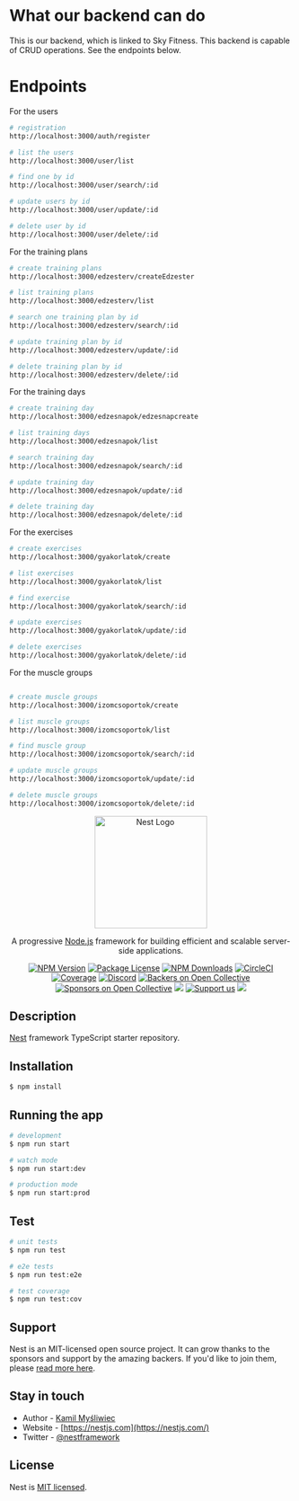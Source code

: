 # What our backend can do

This is our backend, which is linked to Sky Fitness.
This backend is capable of CRUD operations.
See the endpoints below.

# Endpoints

For the users

```bash
# registration
http://localhost:3000/auth/register

# list the users
http://localhost:3000/user/list

# find one by id
http://localhost:3000/user/search/:id

# update users by id
http://localhost:3000/user/update/:id

# delete user by id
http://localhost:3000/user/delete/:id
```

For the training plans

```bash
# create training plans
http://localhost:3000/edzesterv/createEdzester

# list training plans
http://localhost:3000/edzesterv/list

# search one training plan by id
http://localhost:3000/edzesterv/search/:id

# update training plan by id
http://localhost:3000/edzesterv/update/:id

# delete training plan by id
http://localhost:3000/edzesterv/delete/:id
```

For the training days

```bash
# create training day
http://localhost:3000/edzesnapok/edzesnapcreate

# list training days
http://localhost:3000/edzesnapok/list

# search training day
http://localhost:3000/edzesnapok/search/:id

# update training day
http://localhost:3000/edzesnapok/update/:id

# delete training day
http://localhost:3000/edzesnapok/delete/:id
```

For the exercises
```bash
# create exercises
http://localhost:3000/gyakorlatok/create

# list exercises
http://localhost:3000/gyakorlatok/list

# find exercise
http://localhost:3000/gyakorlatok/search/:id

# update exercises
http://localhost:3000/gyakorlatok/update/:id

# delete exercises
http://localhost:3000/gyakorlatok/delete/:id
```

For the muscle groups
```bash

# create muscle groups
http://localhost:3000/izomcsoportok/create

# list muscle groups
http://localhost:3000/izomcsoportok/list

# find muscle group
http://localhost:3000/izomcsoportok/search/:id

# update muscle groups
http://localhost:3000/izomcsoportok/update/:id

# delete muscle groups
http://localhost:3000/izomcsoportok/delete/:id

```





<p align="center">
  <a href="http://nestjs.com/" target="blank"><img src="https://nestjs.com/img/logo-small.svg" width="200" alt="Nest Logo" /></a>
</p>

[circleci-image]: https://img.shields.io/circleci/build/github/nestjs/nest/master?token=abc123def456
[circleci-url]: https://circleci.com/gh/nestjs/nest

  <p align="center">A progressive <a href="http://nodejs.org" target="_blank">Node.js</a> framework for building efficient and scalable server-side applications.</p>
    <p align="center">
<a href="https://www.npmjs.com/~nestjscore" target="_blank"><img src="https://img.shields.io/npm/v/@nestjs/core.svg" alt="NPM Version" /></a>
<a href="https://www.npmjs.com/~nestjscore" target="_blank"><img src="https://img.shields.io/npm/l/@nestjs/core.svg" alt="Package License" /></a>
<a href="https://www.npmjs.com/~nestjscore" target="_blank"><img src="https://img.shields.io/npm/dm/@nestjs/common.svg" alt="NPM Downloads" /></a>
<a href="https://circleci.com/gh/nestjs/nest" target="_blank"><img src="https://img.shields.io/circleci/build/github/nestjs/nest/master" alt="CircleCI" /></a>
<a href="https://coveralls.io/github/nestjs/nest?branch=master" target="_blank"><img src="https://coveralls.io/repos/github/nestjs/nest/badge.svg?branch=master#9" alt="Coverage" /></a>
<a href="https://discord.gg/G7Qnnhy" target="_blank"><img src="https://img.shields.io/badge/discord-online-brightgreen.svg" alt="Discord"/></a>
<a href="https://opencollective.com/nest#backer" target="_blank"><img src="https://opencollective.com/nest/backers/badge.svg" alt="Backers on Open Collective" /></a>
<a href="https://opencollective.com/nest#sponsor" target="_blank"><img src="https://opencollective.com/nest/sponsors/badge.svg" alt="Sponsors on Open Collective" /></a>
  <a href="https://paypal.me/kamilmysliwiec" target="_blank"><img src="https://img.shields.io/badge/Donate-PayPal-ff3f59.svg"/></a>
    <a href="https://opencollective.com/nest#sponsor"  target="_blank"><img src="https://img.shields.io/badge/Support%20us-Open%20Collective-41B883.svg" alt="Support us"></a>
  <a href="https://twitter.com/nestframework" target="_blank"><img src="https://img.shields.io/twitter/follow/nestframework.svg?style=social&label=Follow"></a>
</p>
  <!--[![Backers on Open Collective](https://opencollective.com/nest/backers/badge.svg)](https://opencollective.com/nest#backer)
  [![Sponsors on Open Collective](https://opencollective.com/nest/sponsors/badge.svg)](https://opencollective.com/nest#sponsor)-->

## Description

[Nest](https://github.com/nestjs/nest) framework TypeScript starter repository.

## Installation

```bash
$ npm install
```

## Running the app

```bash
# development
$ npm run start

# watch mode
$ npm run start:dev

# production mode
$ npm run start:prod
```

## Test

```bash
# unit tests
$ npm run test

# e2e tests
$ npm run test:e2e

# test coverage
$ npm run test:cov
```

## Support

Nest is an MIT-licensed open source project. It can grow thanks to the sponsors and support by the amazing backers. If you'd like to join them, please [read more here](https://docs.nestjs.com/support).

## Stay in touch

- Author - [Kamil Myśliwiec](https://kamilmysliwiec.com)
- Website - [https://nestjs.com](https://nestjs.com/)
- Twitter - [@nestframework](https://twitter.com/nestframework)

## License

Nest is [MIT licensed](LICENSE).
